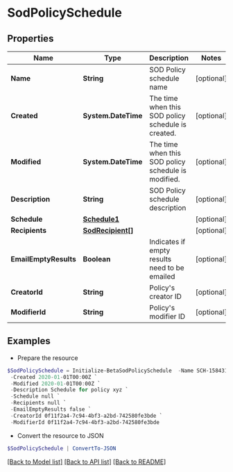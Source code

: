 # SodPolicySchedule
## Properties

Name | Type | Description | Notes
------------ | ------------- | ------------- | -------------
**Name** | **String** | SOD Policy schedule name | [optional] 
**Created** | **System.DateTime** | The time when this SOD policy schedule is created. | [optional] 
**Modified** | **System.DateTime** | The time when this SOD policy schedule is modified. | [optional] 
**Description** | **String** | SOD Policy schedule description | [optional] 
**Schedule** | [**Schedule1**](Schedule1.md) |  | [optional] 
**Recipients** | [**SodRecipient[]**](SodRecipient.md) |  | [optional] 
**EmailEmptyResults** | **Boolean** | Indicates if empty results need to be emailed | [optional] 
**CreatorId** | **String** | Policy&#39;s creator ID | [optional] 
**ModifierId** | **String** | Policy&#39;s modifier ID | [optional] 

## Examples

- Prepare the resource
```powershell
$SodPolicySchedule = Initialize-BetaSodPolicySchedule  -Name SCH-1584312283015 `
 -Created 2020-01-01T00:00Z `
 -Modified 2020-01-01T00:00Z `
 -Description Schedule for policy xyz `
 -Schedule null `
 -Recipients null `
 -EmailEmptyResults false `
 -CreatorId 0f11f2a4-7c94-4bf3-a2bd-742580fe3bde `
 -ModifierId 0f11f2a4-7c94-4bf3-a2bd-742580fe3bde
```

- Convert the resource to JSON
```powershell
$SodPolicySchedule | ConvertTo-JSON
```

[[Back to Model list]](../README.md#documentation-for-models) [[Back to API list]](../README.md#documentation-for-api-endpoints) [[Back to README]](../README.md)

